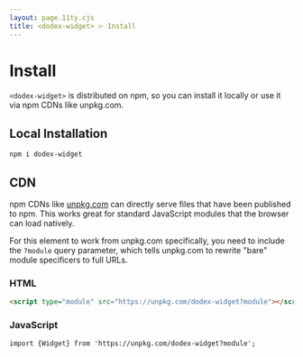 ```yaml
---
layout: page.11ty.cjs
title: <dodex-widget> ⌲ Install
---
```


# Install

`<dodex-widget>` is distributed on npm, so you can install it locally or use it via npm CDNs like unpkg.com.

## Local Installation

```bash
npm i dodex-widget
```

## CDN

npm CDNs like [unpkg.com]() can directly serve files that have been published to npm. This works great for standard JavaScript modules that the browser can load natively.

For this element to work from unpkg.com specifically, you need to include the `?module` query parameter, which tells unpkg.com to rewrite "bare" module specificers to full URLs.

### HTML

```html
<script type="module" src="https://unpkg.com/dodex-widget?module"></script>
```

### JavaScript

```html
import {Widget} from 'https://unpkg.com/dodex-widget?module';
```
